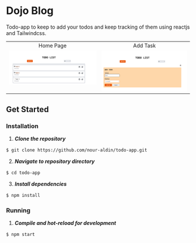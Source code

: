# Dojo Blog
Todo-app to keep to add your todos and keep tracking of them using reactjs and Tailwindcss. 
<table>
  <tr>
    <td align="center" width="600px">Home Page</td>
     <td align="center" width="600px">Add Task</td>
  </tr>
  <tr>
    <td valign="top"><img src="screenShots\Home.png"></td>
    <td valign="top"><img src="screenShots\Add Task.png"></td>
  </tr>
 </table>

## Get Started
### Installation

1. **_Clone the repository_**

```sh
$ git clone https://github.com/nour-aldin/todo-app.git
```

2. **_Navigate to repository directory_**

```sh
$ cd todo-app
```

3. **_Install dependencies_**

```sh
$ npm install
```

### Running

1. **_Compile and hot-reload for development_**

```sh
$ npm start
```
